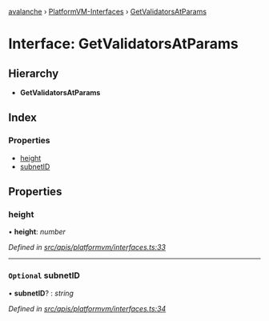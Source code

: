 [avalanche](../README.md) › [PlatformVM-Interfaces](../modules/platformvm_interfaces.md) › [GetValidatorsAtParams](platformvm_interfaces.getvalidatorsatparams.md)

# Interface: GetValidatorsAtParams

## Hierarchy

* **GetValidatorsAtParams**

## Index

### Properties

* [height](platformvm_interfaces.getvalidatorsatparams.md#height)
* [subnetID](platformvm_interfaces.getvalidatorsatparams.md#optional-subnetid)

## Properties

###  height

• **height**: *number*

*Defined in [src/apis/platformvm/interfaces.ts:33](https://github.com/ava-labs/avalanchejs/blob/8033096/src/apis/platformvm/interfaces.ts#L33)*

___

### `Optional` subnetID

• **subnetID**? : *string*

*Defined in [src/apis/platformvm/interfaces.ts:34](https://github.com/ava-labs/avalanchejs/blob/8033096/src/apis/platformvm/interfaces.ts#L34)*
